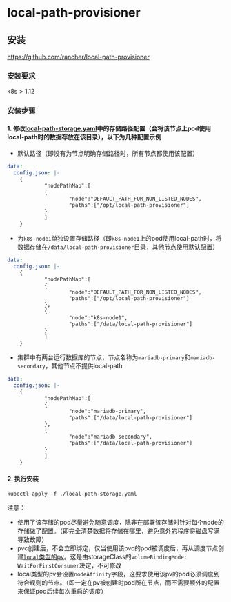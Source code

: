 # local-path-provisioner

## 安装

https://github.com/rancher/local-path-provisioner

### 安装要求

k8s > 1.12

### 安装步骤

#### 1. 修改[local-path-storage.yaml](./local-path-storage.yaml)中的存储路径配置（会将该节点上pod使用local-path时的数据存放在该目录），以下为几种配置示例

- 默认路径（即没有为节点明确存储路径时，所有节点都使用该配置）

```yaml
data:
  config.json: |-
    {
            "nodePathMap":[
            {
                    "node":"DEFAULT_PATH_FOR_NON_LISTED_NODES",
                    "paths":["/opt/local-path-provisioner"]
            }
            ]
    }
```

- 为`k8s-node1`单独设置存储路径（即`k8s-node1`上的pod使用local-path时，将数据存储在`/data/local-path-provisioner`目录，其他节点使用默认配置）

```yaml
data:
  config.json: |-
    {
            "nodePathMap":[
            {
                    "node":"DEFAULT_PATH_FOR_NON_LISTED_NODES",
                    "paths":["/opt/local-path-provisioner"]
            },
            {
                    "node":"k8s-node1",
                    "paths":["/data/local-path-provisioner"]
            }
            ]
    }
```

- 集群中有两台运行数据库的节点，节点名称为`mariadb-primary`和`mariadb-secondary`，其他节点不提供local-path

```yaml
data:
  config.json: |-
    {
            "nodePathMap":[
            {
                    "node":"mariadb-primary",
                    "paths":["/data/local-path-provisioner"]
            },
            {
                    "node":"mariadb-secondary",
                    "paths":["/data/local-path-provisioner"]
            }
            ]
    }
```

#### 2. 执行安装

```shell
kubectl apply -f ./local-path-storage.yaml
```

注意：

- 使用了该存储的pod尽量避免随意调度，除非在部署该存储时针对每个node的存储做了配置。（即完全清楚数据将存储在哪里，避免意外的程序将磁盘写满导致故障）
- pvc创建后，不会立即绑定，仅当使用该pvc的pod被调度后，再从调度节点创建[`local`类型的pv](https://kubernetes.io/zh-cn/docs/concepts/storage/volumes/#local)。这是由storageClass的`volumeBindingMode: WaitForFirstConsumer`决定，不可修改
- local类型的pv会设置`nodeAffinity`字段，这要求使用该pv的pod必须调度到符合规则的节点。（即一定在pv被创建时pod所在节点，而不需要额外的配置来保证pod后续每次重启的调度）
